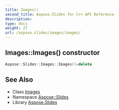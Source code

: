 ```yaml
---
title: Images()
second_title: Aspose.Slides for C++ API Reference
description: 
type: docs
weight: 27
url: /aspose.slides/images/images/
---
```

## Images::Images() constructor




```cpp
Aspose::Slides::Images::Images()=delete
```

## See Also

* Class [Images](../)
* Namespace [Aspose::Slides](../../)
* Library [Aspose.Slides](../../../)